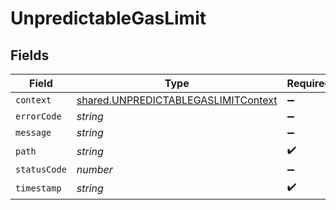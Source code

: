 # UnpredictableGasLimit


## Fields

| Field                                                                                             | Type                                                                                              | Required                                                                                          | Description                                                                                       |
| ------------------------------------------------------------------------------------------------- | ------------------------------------------------------------------------------------------------- | ------------------------------------------------------------------------------------------------- | ------------------------------------------------------------------------------------------------- |
| `context`                                                                                         | [shared.UNPREDICTABLEGASLIMITContext](../../../sdk/models/shared/unpredictablegaslimitcontext.md) | :heavy_minus_sign:                                                                                | N/A                                                                                               |
| `errorCode`                                                                                       | *string*                                                                                          | :heavy_minus_sign:                                                                                | N/A                                                                                               |
| `message`                                                                                         | *string*                                                                                          | :heavy_minus_sign:                                                                                | N/A                                                                                               |
| `path`                                                                                            | *string*                                                                                          | :heavy_check_mark:                                                                                | N/A                                                                                               |
| `statusCode`                                                                                      | *number*                                                                                          | :heavy_minus_sign:                                                                                | N/A                                                                                               |
| `timestamp`                                                                                       | *string*                                                                                          | :heavy_check_mark:                                                                                | N/A                                                                                               |